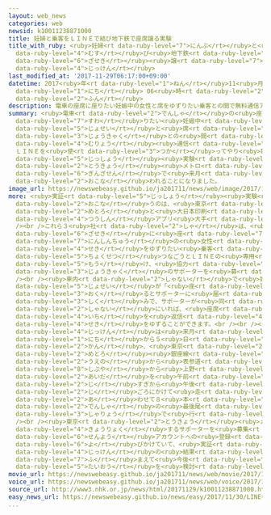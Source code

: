 ```yaml
---
layout: web_news
categories: web
newsid: k10011238871000
title: 妊婦と乗客をＬＩＮＥで結び地下鉄で座席譲る実験
title_with_ruby: <ruby>妊婦<rt data-ruby-level="7">にんぷ</rt></ruby>と<ruby>乗客<rt data-ruby-level="3">じょうきゃく</rt></ruby>をＬＩＮＥで<ruby>結<rt
  data-ruby-level="4">むす</rt></ruby>び<ruby>地下鉄<rt data-ruby-level="3">ちかてつ</rt></ruby>で<ruby>座席<rt
  data-ruby-level="6">ざせき</rt></ruby><ruby>譲<rt data-ruby-level="7">ゆず</rt></ruby>る<ruby>実験<rt
  data-ruby-level="4">じっけん</rt></ruby>
last_modified_at: '2017-11-29T06:17:00+09:00'
datetime: 2017<ruby>年<rt data-ruby-level="1">ねん</rt></ruby>11<ruby>月<rt data-ruby-level="1">がつ</rt></ruby>29<ruby>日<rt
  data-ruby-level="1">にち</rt></ruby> 06<ruby>時<rt data-ruby-level="2">じ</rt></ruby>17<ruby>分<rt
  data-ruby-level="2">ふん</rt></ruby>
description: 電車の座席に座りたい妊娠中の女性と席をゆずりたい乗客との間で無料通信アプリ ＬＩＮＥを使ってやり取りしてもらうユニークな実証実験が東京メトロ銀座線で来月に行われることになりました。
summary: <ruby>電車<rt data-ruby-level="2">でんしゃ</rt></ruby>の<ruby>座席<rt data-ruby-level="6">ざせき</rt></ruby>に<ruby>座<rt
  data-ruby-level="7">すわ</rt></ruby>りたい<ruby>妊娠中<rt data-ruby-level="7">にんしんちゅう</rt></ruby>の<ruby>女性<rt
  data-ruby-level="5">じょせい</rt></ruby>と<ruby>席<rt data-ruby-level="4">せき</rt></ruby>をゆずりたい<ruby>乗客<rt
  data-ruby-level="3">じょうきゃく</rt></ruby>との<ruby>間<rt data-ruby-level="2">あいだ</rt></ruby>で<ruby>無料<rt
  data-ruby-level="4">むりょう</rt></ruby><ruby>通信<rt data-ruby-level="4">つうしん</rt></ruby>アプリ
  ＬＩＮＥを<ruby>使<rt data-ruby-level="3">つか</rt></ruby>ってやり<ruby>取<rt data-ruby-level="3">と</rt></ruby>りしてもらうユニークな<ruby>実証<rt
  data-ruby-level="5">じっしょう</rt></ruby><ruby>実験<rt data-ruby-level="4">じっけん</rt></ruby>が<ruby>東京<rt
  data-ruby-level="2">とうきょう</rt></ruby><ruby>メトロ<rt data-ruby-level="2">めとろ</rt></ruby><ruby>銀座線<rt
  data-ruby-level="6">ぎんざせん</rt></ruby>で<ruby>来月<rt data-ruby-level="2">らいげつ</rt></ruby>に<ruby>行<rt
  data-ruby-level="2">おこな</rt></ruby>われることになりました。
image_url: https://newswebeasy.github.io/ja201711/news/web/image/2017/11/29/K10011238871_1711290124_1711290517_01_02.jpg
more: <ruby>実証<rt data-ruby-level="5">じっしょう</rt></ruby><ruby>実験<rt data-ruby-level="4">じっけん</rt></ruby>を<ruby>行<rt
  data-ruby-level="2">おこな</rt></ruby>うのは、<ruby>東京<rt data-ruby-level="2">とうきょう</rt></ruby><ruby>メトロ<rt
  data-ruby-level="2">めとろ</rt></ruby>と<ruby>大日本印刷<rt data-ruby-level="4">だいにっぽんいんさつ</rt></ruby>、それに、<ruby>通信<rt
  data-ruby-level="4">つうしん</rt></ruby>アプリ<ruby>大手<rt data-ruby-level="1">おおて</rt></ruby>のＬＩＮＥです。<br
  /><br />これら３<ruby>社<rt data-ruby-level="2">しゃ</rt></ruby>は、<ruby>電車<rt data-ruby-level="2">でんしゃ</rt></ruby>の<ruby>座席<rt
  data-ruby-level="6">ざせき</rt></ruby>に<ruby>座<rt data-ruby-level="7">すわ</rt></ruby>りたい<ruby>妊娠中<rt
  data-ruby-level="7">にんしんちゅう</rt></ruby>の<ruby>女性<rt data-ruby-level="5">じょせい</rt></ruby>と<ruby>席<rt
  data-ruby-level="4">せき</rt></ruby>をゆずりたい<ruby>乗客<rt data-ruby-level="3">じょうきゃく</rt></ruby>とを<ruby>直接<rt
  data-ruby-level="5">ちょくせつ</rt></ruby>つなごうとＬＩＮＥの<ruby>専用<rt data-ruby-level="6">せんよう</rt></ruby>アカウントを<ruby>設<rt
  data-ruby-level="5">もう</rt></ruby>け、<ruby>協力<rt data-ruby-level="4">きょうりょく</rt></ruby>する<ruby>乗客<rt
  data-ruby-level="3">じょうきゃく</rt></ruby>のサポーターを<ruby>募<rt data-ruby-level="7">つの</rt></ruby>ります。<br
  /><br /><ruby>車内<rt data-ruby-level="2">しゃない</rt></ruby>で<ruby>妊娠中<rt data-ruby-level="7">にんしんちゅう</rt></ruby>の<ruby>女性<rt
  data-ruby-level="5">じょせい</rt></ruby>が「<ruby>座<rt data-ruby-level="7">すわ</rt></ruby>りたい」というメッセージを<ruby>送<rt
  data-ruby-level="3">おく</rt></ruby>るとサポーターに<ruby>届<rt data-ruby-level="6">とど</rt></ruby>く<ruby>仕組<rt
  data-ruby-level="3">しく</rt></ruby>みで、サポーターが<ruby>同<rt data-ruby-level="2">おな</rt></ruby>じ<ruby>車内<rt
  data-ruby-level="2">しゃない</rt></ruby>にいれば、<ruby>座席<rt data-ruby-level="6">ざせき</rt></ruby>の<ruby>位置<rt
  data-ruby-level="4">いち</rt></ruby>を<ruby>返信<rt data-ruby-level="4">へんしん</rt></ruby>して<ruby>席<rt
  data-ruby-level="4">せき</rt></ruby>をゆずることができます。<br /><br /><ruby>実証<rt data-ruby-level="5">じっしょう</rt></ruby><ruby>実験<rt
  data-ruby-level="4">じっけん</rt></ruby>は<ruby>来月<rt data-ruby-level="2">らいげつ</rt></ruby>１１<ruby>日<rt
  data-ruby-level="1">にち</rt></ruby>から５<ruby>日<rt data-ruby-level="1">にち</rt></ruby><ruby>間<rt
  data-ruby-level="2">かん</rt></ruby>、<ruby>東京<rt data-ruby-level="2">とうきょう</rt></ruby><ruby>メトロ<rt
  data-ruby-level="2">めとろ</rt></ruby><ruby>銀座線<rt data-ruby-level="6">ぎんざせん</rt></ruby>の<ruby>上野<rt
  data-ruby-level="2">うえの</rt></ruby>から<ruby>表参道<rt data-ruby-level="4">おもてさんどう</rt></ruby>までと、<ruby>渋谷<rt
  data-ruby-level="8">しぶや</rt></ruby>から<ruby>上野<rt data-ruby-level="2">うえの</rt></ruby>までの<ruby>間<rt
  data-ruby-level="2">あいだ</rt></ruby>を<ruby>午前<rt data-ruby-level="2">ごぜん</rt></ruby>１０<ruby>時<rt
  data-ruby-level="2">じ</rt></ruby>すぎから<ruby>午後<rt data-ruby-level="2">ごご</rt></ruby>４<ruby>時<rt
  data-ruby-level="2">じ</rt></ruby>ごろにかけて<ruby>走<rt data-ruby-level="2">はし</rt></ruby>る<ruby>合<rt
  data-ruby-level="2">あ</rt></ruby>わせて８<ruby>本<rt data-ruby-level="1">ほん</rt></ruby>の<ruby>電車<rt
  data-ruby-level="2">でんしゃ</rt></ruby>の<ruby>最後尾<rt data-ruby-level="7">さいこうび</rt></ruby>の<ruby>車両<rt
  data-ruby-level="3">しゃりょう</rt></ruby>で<ruby>行<rt data-ruby-level="2">おこな</rt></ruby>われます。<br
  /><br /><ruby>東京<rt data-ruby-level="2">とうきょう</rt></ruby><ruby>メトロ<rt data-ruby-level="2">めとろ</rt></ruby>などは、<ruby>協力<rt
  data-ruby-level="4">きょうりょく</rt></ruby>するサポーターを<ruby>募集<rt data-ruby-level="7">ぼしゅう</rt></ruby>し、<ruby>専用<rt
  data-ruby-level="6">せんよう</rt></ruby>アカウントへの<ruby>登録<rt data-ruby-level="4">とうろく</rt></ruby>を<ruby>呼<rt
  data-ruby-level="6">よ</rt></ruby>びかけていて、<ruby>実証<rt data-ruby-level="5">じっしょう</rt></ruby><ruby>実験<rt
  data-ruby-level="4">じっけん</rt></ruby>の<ruby>結果<rt data-ruby-level="4">けっか</rt></ruby>を<ruby>踏<rt
  data-ruby-level="7">ふ</rt></ruby>まえて<ruby>今後<rt data-ruby-level="2">こんご</rt></ruby>の<ruby>対応<rt
  data-ruby-level="5">たいおう</rt></ruby>を<ruby>検討<rt data-ruby-level="6">けんとう</rt></ruby>することにしています。
movie_url: https://newswebeasy.github.io/ja201711/news/web/movie/2017/11/29/k10011238871_201711290631_201711290641.mp4
voice_url: https://newswebeasy.github.io/ja201711/news/web/voice/2017/11/29/k10011238871_201711290631_201711290641.mp3
source_url: http://www3.nhk.or.jp/news/html/20171129/k10011238871000.html
easy_news_url: https://newswebeasy.github.io/news/easy/2017/11/30/LINEを使って妊娠している人に電車の席を譲る
...
```

